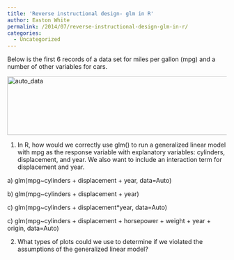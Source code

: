 ```yaml
---
title: 'Reverse instructional design- glm in R'
author: Easton White
permalink: /2014/07/reverse-instructional-design-glm-in-r/
categories:
  - Uncategorized
---
```

Below is the first 6 records of a data set for miles per gallon (mpg) and a number of other variables for cars.

[<img class="alignnone size-full wp-image-8284" alt="auto_data" src="/training-course/uploads/2014/07/Screen-Shot-2014-07-27-at-6.47.24-PM.png" width="685" height="135" />][1]

1) In R, how would we correctly use glm() to run a generalized linear model with mpg as the response variable with explanatory variables: cylinders, displacement, and year. We also want to include an interaction term for displacement and year.

a) glm(mpg~cylinders + displacement + year, data=Auto)

b) glm(mpg~cylinders + displacement + year)

c) glm(mpg~cylinders + displacement*year, data=Auto)

c) glm(mpg~cylinders + displacement + horsepower + weight + year + origin, data=Auto)

2) What types of plots could we use to determine if we violated the assumptions of the generalized linear model?

 [1]: /training-course/uploads/2014/07/Screen-Shot-2014-07-27-at-6.47.24-PM.png
